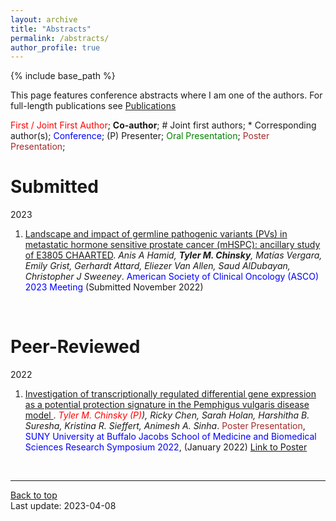 ```yaml
---
layout: archive
title: "Abstracts"
permalink: /abstracts/
author_profile: true
---
```


{% include base_path %}

This page features conference abstracts where I am one of the authors. For full-length publications see [Publications](/publications/)

<span style="color:red">First / Joint First Author</span>; **Co-author**; \# Joint first authors; \* Corresponding author(s); <span style="color:blue">Conference</span>; (P) Presenter; <span style="color:green">Oral Presentation</span>; <span style="color:brown">Poster Presentation</span>;

# Submitted

2023

1. <ins> Landscape and impact of germline pathogenic variants (PVs) in metastatic hormone sensitive prostate cancer (mHSPC): ancillary study of E3805 CHAARTED</ins>. <em>Anis A Hamid, **Tyler M. Chinsky**, Matías Vergara, Emily Grist, Gerhardt Attard, Eliezer Van Allen, Saud AlDubayan, Christopher J Sweeney</em>.<span style="color:blue"> American Society of Clinical Oncology (ASCO) 2023 Meeting</span> (Submitted November 2022)

<br/>

# Peer-Reviewed

2022
  
1. <ins> Investigation of transcriptionally regulated differential gene expression as a potential protection signature in the Pemphigus vulgaris disease model </ins>. <em><span style="color:red">Tyler M. Chinsky (P)</span>), Ricky Chen, Sarah Holan, Harshitha B. Suresha, Kristina R. Sieffert, Animesh A. Sinha</em>.<span style="color:brown"> Poster Presentation</span>,<span style="color:blue"> SUNY University at Buffalo Jacobs School of Medicine and Biomedical Sciences Research Symposium 2022</span>, (January 2022) [Link to Poster](/posters/)


<br/>

---
<a href="#top">Back to top</a>
<br/>
Last update: 2023-04-08

<!-- {% if author.googlescholar %}
  You can also find my articles on <u><a href="{{author.googlescholar}}">my Google Scholar profile</a>.</u>
{% endif %} -->
<!-- 
{% include base_path %}

{% for post in site.publications reversed %}
  {% include archive-single.html %}
{% endfor %} -->
